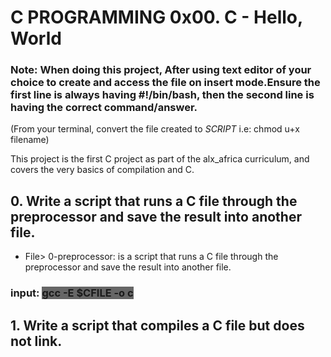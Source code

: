 <h1>C PROGRAMMING 0x00. C - Hello, World</h1>
<h3>Note: When doing this project, After using text editor of your choice to create and access the file on insert mode.Ensure the first line is always having #!/bin/bash, then the second line is having the correct command/answer.</h3>
<p>(From your terminal, convert the file created to <em>SCRIPT</em> i.e: chmod u+x filename)</p>
<p>This project is the first C project as part of the alx_africa curriculum, and covers the very basics of compilation and C.</p>
<h2>0. Write a script that runs a C file through the preprocessor and save the result into another file.</h2>
<ul> <li>File> 0-preprocessor: is a script that runs a C file through the preprocessor and save the result into another file.</li></ul>
<h3>input: <span style="background-color: #666;">gcc -E $CFILE -o c</span></h3>
<h2>1. Write a script that compiles a C file but does not link.</h2>
